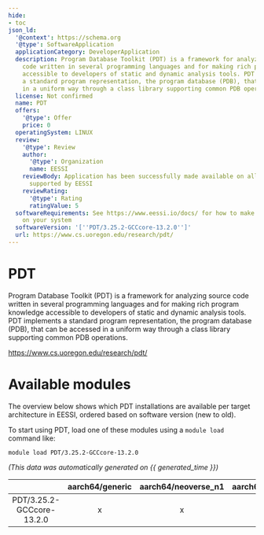 ```yaml
---
hide:
- toc
json_ld:
  '@context': https://schema.org
  '@type': SoftwareApplication
  applicationCategory: DeveloperApplication
  description: Program Database Toolkit (PDT) is a framework for analyzing source
    code written in several programming languages and for making rich program knowledge
    accessible to developers of static and dynamic analysis tools. PDT implements
    a standard program representation, the program database (PDB), that can be accessed
    in a uniform way through a class library supporting common PDB operations.
  license: Not confirmed
  name: PDT
  offers:
    '@type': Offer
    price: 0
  operatingSystem: LINUX
  review:
    '@type': Review
    author:
      '@type': Organization
      name: EESSI
    reviewBody: Application has been successfully made available on all architectures
      supported by EESSI
    reviewRating:
      '@type': Rating
      ratingValue: 5
  softwareRequirements: See https://www.eessi.io/docs/ for how to make EESSI available
    on your system
  softwareVersion: '[''PDT/3.25.2-GCCcore-13.2.0'']'
  url: https://www.cs.uoregon.edu/research/pdt/
---
```


PDT
===


Program Database Toolkit (PDT) is a framework for analyzing source code written in several programming languages and for making rich program knowledge accessible to developers of static and dynamic analysis tools. PDT implements a standard program representation, the program database (PDB), that can be accessed in a uniform way through a class library supporting common PDB operations.

https://www.cs.uoregon.edu/research/pdt/
# Available modules


The overview below shows which PDT installations are available per target architecture in EESSI, ordered based on software version (new to old).

To start using PDT, load one of these modules using a `module load` command like:

```shell
module load PDT/3.25.2-GCCcore-13.2.0
```

*(This data was automatically generated on {{ generated_time }})*  

| |aarch64/generic|aarch64/neoverse_n1|aarch64/neoverse_v1|x86_64/generic|x86_64/amd/zen2|x86_64/amd/zen3|x86_64/amd/zen4|x86_64/intel/haswell|x86_64/intel/sapphirerapids|x86_64/intel/skylake_avx512|
| :---: | :---: | :---: | :---: | :---: | :---: | :---: | :---: | :---: | :---: | :---: |
|PDT/3.25.2-GCCcore-13.2.0|x|x|x|x|x|x|x|x|-|x|
